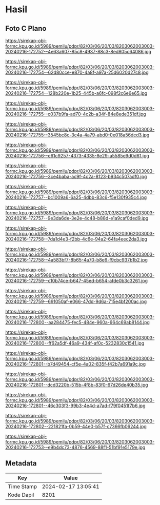 # Hasil

## Foto C Plano

https://sirekap-obj-formc.kpu.go.id/5989/pemilu/pdpr/82/03/06/20/03/8203062003003-20240216-172752--4e63a607-85c8-4937-88c3-8ed805c64086.jpg

https://sirekap-obj-formc.kpu.go.id/5989/pemilu/pdpr/82/03/06/20/03/8203062003003-20240216-172754--62d80cce-e870-4a8f-a97a-25d6020d27c8.jpg

https://sirekap-obj-formc.kpu.go.id/5989/pemilu/pdpr/82/03/06/20/03/8203062003003-20240216-172754--128b220e-1b25-445b-a6fc-098f2c6e6e65.jpg

https://sirekap-obj-formc.kpu.go.id/5989/pemilu/pdpr/82/03/06/20/03/8203062003003-20240216-172755--c037b9fa-ad70-4c2b-a34f-84e8ede351df.jpg

https://sirekap-obj-formc.kpu.go.id/5989/pemilu/pdpr/82/03/06/20/03/8203062003003-20240216-172755--3545bc8c-3c4a-4a79-abd0-0e018a56dcd3.jpg

https://sirekap-obj-formc.kpu.go.id/5989/pemilu/pdpr/82/03/06/20/03/8203062003003-20240216-172756--e61c9257-4373-4335-8e29-a5585e9d0d61.jpg

https://sirekap-obj-formc.kpu.go.id/5989/pemilu/pdpr/82/03/06/20/03/8203062003003-20240216-172756--3ce4baba-ac9f-4c2a-8123-b934c507adf0.jpg

https://sirekap-obj-formc.kpu.go.id/5989/pemilu/pdpr/82/03/06/20/03/8203062003003-20240216-172757--bc1009a6-6a25-4dbb-83c6-f5e130f935c4.jpg

https://sirekap-obj-formc.kpu.go.id/5989/pemilu/pdpr/82/03/06/20/03/8203062003003-20240216-172757--9e3da6de-3e2e-4c48-b88d-e1a9caf0ded9.jpg

https://sirekap-obj-formc.kpu.go.id/5989/pemilu/pdpr/82/03/06/20/03/8203062003003-20240216-172758--7da1d4e3-f2bb-4c6e-94a2-64fa4eec2da3.jpg

https://sirekap-obj-formc.kpu.go.id/5989/pemilu/pdpr/82/03/06/20/03/8203062003003-20240216-172758--4a583bf7-8b65-4a70-b8e6-f9cbc937b1b2.jpg

https://sirekap-obj-formc.kpu.go.id/5989/pemilu/pdpr/82/03/06/20/03/8203062003003-20240216-172759--c10b74ce-b647-45ed-b654-afde0b3c3261.jpg

https://sirekap-obj-formc.kpu.go.id/5989/pemilu/pdpr/82/03/06/20/03/8203062003003-20240216-172759--691050af-e066-47dd-9d6a-715e4bf200ac.jpg

https://sirekap-obj-formc.kpu.go.id/5989/pemilu/pdpr/82/03/06/20/03/8203062003003-20240216-172800--aa284475-fec5-484e-960a-664c69ab8144.jpg

https://sirekap-obj-formc.kpu.go.id/5989/pemilu/pdpr/82/03/06/20/03/8203062003003-20240216-172800--ff62a5df-46a9-434f-af0c-5232830c1541.jpg

https://sirekap-obj-formc.kpu.go.id/5989/pemilu/pdpr/82/03/06/20/03/8203062003003-20240216-172801--b7d49454-cf5e-4a02-835f-f42b7a691a9c.jpg

https://sirekap-obj-formc.kpu.go.id/5989/pemilu/pdpr/82/03/06/20/03/8203062003003-20240216-172801--dcd3220b-515b-4f8b-83f0-67d26de40b35.jpg

https://sirekap-obj-formc.kpu.go.id/5989/pemilu/pdpr/82/03/06/20/03/8203062003003-20240216-172801--46c303f3-99b3-4e4d-a7ad-f79f0451f7b6.jpg

https://sirekap-obj-formc.kpu.go.id/5989/pemilu/pdpr/82/03/06/20/03/8203062003003-20240216-172802--221821fa-0b59-44e0-b57f-c7366fb06244.jpg

https://sirekap-obj-formc.kpu.go.id/5989/pemilu/pdpr/82/03/06/20/03/8203062003003-20240216-172753--e9b4dc73-4876-4569-88f1-51bf91e5179e.jpg


## Metadata

| Key        | Value               |
| ---------- | ------------------- |
| Time Stamp | 2024-02-17 13:05:41 |
| Kode Dapil | 8201                |



